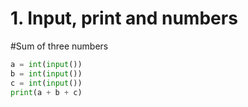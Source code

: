 # 1. Input, print and numbers
  #Sum of three numbers
  
  ```.py
  a = int(input())
  b = int(input())
  c = int(input())
  print(a + b + c)
  ```
